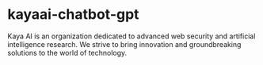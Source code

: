 # kayaai-chatbot-gpt
Kaya AI is an organization dedicated to advanced web security and artificial intelligence research. We strive to bring innovation and groundbreaking solutions to the world of technology.
